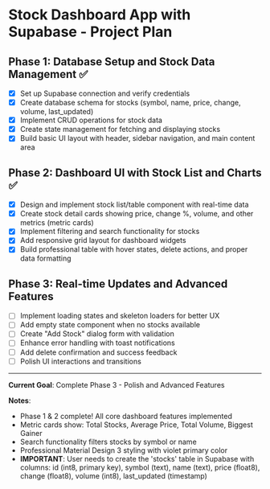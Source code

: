 # Stock Dashboard App with Supabase - Project Plan

## Phase 1: Database Setup and Stock Data Management ✅
- [x] Set up Supabase connection and verify credentials
- [x] Create database schema for stocks (symbol, name, price, change, volume, last_updated)
- [x] Implement CRUD operations for stock data
- [x] Create state management for fetching and displaying stocks
- [x] Build basic UI layout with header, sidebar navigation, and main content area

## Phase 2: Dashboard UI with Stock List and Charts ✅
- [x] Design and implement stock list/table component with real-time data
- [x] Create stock detail cards showing price, change %, volume, and other metrics (metric cards)
- [x] Implement filtering and search functionality for stocks
- [x] Add responsive grid layout for dashboard widgets
- [x] Build professional table with hover states, delete actions, and proper data formatting

## Phase 3: Real-time Updates and Advanced Features
- [ ] Implement loading states and skeleton loaders for better UX
- [ ] Add empty state component when no stocks available
- [ ] Create "Add Stock" dialog form with validation
- [ ] Enhance error handling with toast notifications
- [ ] Add delete confirmation and success feedback
- [ ] Polish UI interactions and transitions

---

**Current Goal**: Complete Phase 3 - Polish and Advanced Features

**Notes**: 
- Phase 1 & 2 complete! All core dashboard features implemented
- Metric cards show: Total Stocks, Average Price, Total Volume, Biggest Gainer
- Search functionality filters stocks by symbol or name
- Professional Material Design 3 styling with violet primary color
- **IMPORTANT**: User needs to create the 'stocks' table in Supabase with columns: id (int8, primary key), symbol (text), name (text), price (float8), change (float8), volume (int8), last_updated (timestamp)
